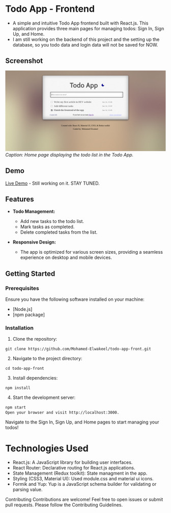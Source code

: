 # Todo App - Frontend

- A simple and intuitive Todo App frontend built with React.js. This application provides three main pages for managing todos: Sign In, Sign Up, and Home.
- I am still working on the backend of this project and the setting up the database, so you todo data and login data will not be saved for NOW.

## Screenshot

![Home Page](/src/assets/ToDo-App.png)
*Caption: Home page displaying the todo list in the Todo App.*

## Demo

[Live Demo](#) - Still working on it. STAY TUNED.

## Features

- **Todo Management:**
  - Add new tasks to the todo list.
  - Mark tasks as completed.
  - Delete completed tasks from the list.

- **Responsive Design:**
  - The app is optimized for various screen sizes, providing a seamless experience on desktop and mobile devices.

## Getting Started

### Prerequisites

Ensure you have the following software installed on your machine:

- [Node.js]
- [npm package]

### Installation

1. Clone the repository:

```
git clone https://github.com/Mohamed-Elwakeel/todo-app-front.git
```
2. Navigate to the project directory:
   
```   
cd todo-app-front
```
3. Install dependencies:
```
npm install
```
4. Start the development server:
```
npm start
Open your browser and visit http://localhost:3000.
```
Navigate to the Sign In, Sign Up, and Home pages to start managing your todos!


# Technologies Used

- React.js: A JavaScript library for building user interfaces.
- React Router: Declarative routing for React.js applications.
- State Management (Redux toolkit): State managment in the app.
- Styling (CSS3, Material UI): Used module.css and material ui icons.
- Formik and Yup: Yup is a JavaScript schema builder for validating or parsing value.

  

Contributing
Contributions are welcome! Feel free to open issues or submit pull requests. Please follow the Contributing Guidelines.
